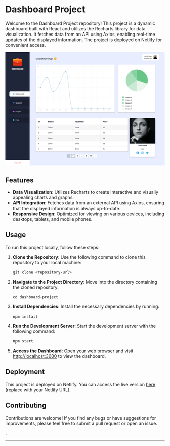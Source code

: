

# Dashboard Project

Welcome to the Dashboard Project repository! This project is a dynamic dashboard built with React and utilizes the Recharts library for data visualization. It fetches data from an API using Axios, enabling real-time updates of the displayed information. The project is deployed on Netlify for convenient access.

![Dashboard Preview](/Dashboard.png)

## Features

- **Data Visualization**: Utilizes Recharts to create interactive and visually appealing charts and graphs.
- **API Integration**: Fetches data from an external API using Axios, ensuring that the displayed information is always up-to-date.
- **Responsive Design**: Optimized for viewing on various devices, including desktops, tablets, and mobile phones.

## Usage

To run this project locally, follow these steps:

1. **Clone the Repository**: Use the following command to clone this repository to your local machine:

   ```
   git clone <repository-url>
   ```

2. **Navigate to the Project Directory**: Move into the directory containing the cloned repository:

   ```
   cd dashboard-project
   ```

3. **Install Dependencies**: Install the necessary dependencies by running:

   ```
   npm install
   ```

4. **Run the Development Server**: Start the development server with the following command:

   ```
   npm start
   ```

5. **Access the Dashboard**: Open your web browser and visit [http://localhost:3000](http://localhost:3000) to view the dashboard.

## Deployment

This project is deployed on Netlify. You can access the live version [here](#) (replace with your Netlify URL).

## Contributing

Contributions are welcome! If you find any bugs or have suggestions for improvements, please feel free to submit a pull request or open an issue.

.

---


